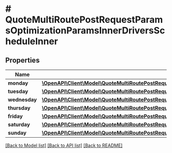 # # QuoteMultiRoutePostRequestParamsOptimizationParamsInnerDriversScheduleInner

## Properties

Name | Type | Description | Notes
------------ | ------------- | ------------- | -------------
**monday** | [**\OpenAPI\Client\Model\QuoteMultiRoutePostRequestParamsOptimizationParamsInnerDriversScheduleInnerMonday**](QuoteMultiRoutePostRequestParamsOptimizationParamsInnerDriversScheduleInnerMonday.md) |  |
**tuesday** | [**\OpenAPI\Client\Model\QuoteMultiRoutePostRequestParamsOptimizationParamsInnerDriversScheduleInnerMonday**](QuoteMultiRoutePostRequestParamsOptimizationParamsInnerDriversScheduleInnerMonday.md) |  |
**wednesday** | [**\OpenAPI\Client\Model\QuoteMultiRoutePostRequestParamsOptimizationParamsInnerDriversScheduleInnerMonday**](QuoteMultiRoutePostRequestParamsOptimizationParamsInnerDriversScheduleInnerMonday.md) |  |
**thursday** | [**\OpenAPI\Client\Model\QuoteMultiRoutePostRequestParamsOptimizationParamsInnerDriversScheduleInnerMonday**](QuoteMultiRoutePostRequestParamsOptimizationParamsInnerDriversScheduleInnerMonday.md) |  |
**friday** | [**\OpenAPI\Client\Model\QuoteMultiRoutePostRequestParamsOptimizationParamsInnerDriversScheduleInnerMonday**](QuoteMultiRoutePostRequestParamsOptimizationParamsInnerDriversScheduleInnerMonday.md) |  |
**saturday** | [**\OpenAPI\Client\Model\QuoteMultiRoutePostRequestParamsOptimizationParamsInnerDriversScheduleInnerMonday**](QuoteMultiRoutePostRequestParamsOptimizationParamsInnerDriversScheduleInnerMonday.md) |  |
**sunday** | [**\OpenAPI\Client\Model\QuoteMultiRoutePostRequestParamsOptimizationParamsInnerDriversScheduleInnerMonday**](QuoteMultiRoutePostRequestParamsOptimizationParamsInnerDriversScheduleInnerMonday.md) |  |

[[Back to Model list]](../../README.md#models) [[Back to API list]](../../README.md#endpoints) [[Back to README]](../../README.md)
